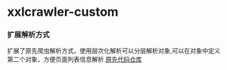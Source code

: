 # xxlcrawler-custom
### 扩展解析方式
扩展了原先爬虫解析方式，使用层次化解析可以分层解析对象,可以在对象中定义第二个对象，方便页面列表信息解析
[原先代码仓库](https://github.com/xuxueli/xxl-crawler)
